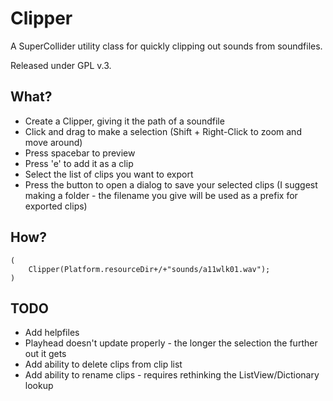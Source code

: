 Clipper
=======

A SuperCollider utility class for quickly clipping out sounds from soundfiles.

Released under GPL v.3.

What?
-----

* Create a Clipper, giving it the path of a soundfile
* Click and drag to make a selection (Shift + Right-Click to zoom and move around)
* Press spacebar to preview
* Press 'e' to add it as a clip
* Select the list of clips you want to export
* Press the button to open a dialog to save your selected clips (I suggest making a folder - the filename you give will be used as a prefix for exported clips)

How?
----
	(
		Clipper(Platform.resourceDir+/+"sounds/a11wlk01.wav");
	)


TODO
----
* Add helpfiles
* Playhead doesn't update properly - the longer the selection the further out it gets
* Add ability to delete clips from clip list
* Add ability to rename clips - requires rethinking the ListView/Dictionary lookup

